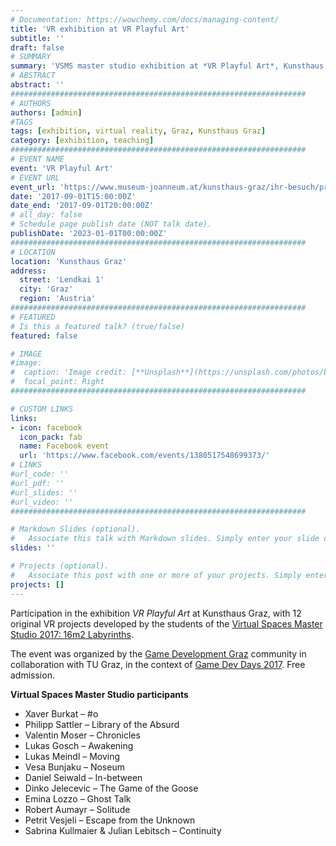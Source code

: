 ```yaml
---
# Documentation: https://wowchemy.com/docs/managing-content/
title: 'VR exhibition at VR Playful Art'
subtitle: ''
draft: false
# SUMMARY
summary: 'VSMS master studio exhibition at *VR Playful Art*, Kunsthaus Graz, 2017.'
# ABSTRACT 
abstract: ''
##################################################################
# AUTHORS 
authors: [admin]
#TAGS
tags: [exhibition, virtual reality, Graz, Kunsthaus Graz]
category: [exhibition, teaching]
##################################################################
# EVENT NAME 
event: 'VR Playful Art'
# EVENT URL 
event_url: 'https://www.museum-joanneum.at/kunsthaus-graz/ihr-besuch/programm/events/event/6585/vr-playful-art/'
date: '2017-09-01T15:00:00Z'
date_end: '2017-09-01T20:00:00Z'
# all_day: false
# Schedule page publish date (NOT talk date).
publishDate: '2023-01-01T00:00:00Z'
##################################################################
# LOCATION 
location: 'Kunsthaus Graz'
address:
  street: 'Lendkai 1'
  city: 'Graz'
  region: 'Austria'
##################################################################
# FEATURED
# Is this a featured talk? (true/false)
featured: false

# IMAGE 
#image:
#  caption: 'Image credit: [**Unsplash**](https://unsplash.com/photos/bzdhc5b3Bxs)'
#  focal_point: Right
##################################################################

# CUSTOM LINKS 
links: 
- icon: facebook
  icon_pack: fab
  name: Facebook event
  url: 'https://www.facebook.com/events/1380517548699373/'
# LINKS 
#url_code: ''
#url_pdf: ''
#url_slides: ''
#url_video: ''
##################################################################

# Markdown Slides (optional).
#   Associate this talk with Markdown slides. Simply enter your slide deck's filename without extension. Otherwise, set `slides = ""`.
slides: ''

# Projects (optional).
#   Associate this post with one or more of your projects. Simply enter your project's folder or file name without extension. Otherwise, set `projects = []`.
projects: []
---
```


Participation in the exhibition *VR Playful Art* at Kunsthaus Graz, with 12 original VR projects developed by the students of the [Virtual Spaces Master Studio 2017: 16m2 Labyrinths](../../course/17-vsms). 

The event was organized  by the [Game Development Graz](https://www.facebook.com/gamedevgraz/?fref=mentions) community in collaboration with TU Graz, in the context of [Game Dev Days 2017](https://www.facebook.com/events/838046996342513/). Free admission. 


**Virtual Spaces Master Studio participants** 

- Xaver Burkat – \#o  
- Philipp Sattler – Library of the Absurd  
- Valentin Moser – Chronicles  
- Lukas Gosch – Awakening  
- Lukas Meindl – Moving    
- Vesa Bunjaku – Noseum  
- Daniel Seiwald – In-between  
- Dinko Jelecevic – The Game of the Goose  
- Emina Lozzo – Ghost Talk   
- Robert Aumayr – Solitude   
- Petrit Vesjeli – Escape from the Unknown  
- Sabrina Kullmaier & Julian Lebitsch – Continuity 